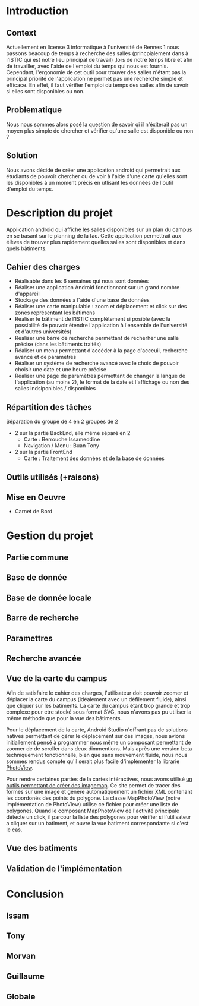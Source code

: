 # Introduction
## Context

  Actuellement en license 3 informatique à l'université de Rennes 1 nous passons beacoup de temps à recherche des salles (princpialement dans à l'ISTIC qui est notre lieu principal de travail) ,lors de notre temps libre et afin de travailler, avec l'aide de l'emploi du temps qui nous est fournis. Cependant, l'ergonomie de cet outil pour trouver des salles n'étant pas la principal priorité de l'application ne permet pas une recherche simple et efficace. En effet, il faut vérifier l'emploi du temps des salles afin de savoir si elles sont disponibles ou non.

## Problematique

  Nous nous sommes alors posé la question de savoir qi il n'éxiterait pas un moyen plus simple de chercher et vérifier qu'une salle est disponible ou non ?

## Solution

  Nous avons décidé de créer une application android qui permetrait aux étudiants de pouvoir chercher ou de voir à l'aide d'une carte qu'elles sont les disponibles à un moment précis en utlisant les données de l'outil d'emploi du temps.

# Description du projet

  Application android qui affiche les salles disponibles sur un plan du campus en se basant sur le planning de la fac. Cette application permettrait aux élèves de trouver plus rapidement quelles salles sont disponibles et dans quels bâtiments.

## Cahier des charges

- Réalisable dans les 6 semaines qui nous sont données
- Réaliser une application Android fonctionnant sur un grand nombre d'appareil
- Stockage des données à l'aide d'une base de données
- Réaliser une carte manipulable : zoom et déplacement et click sur des zones représentant les bâtimens
- Réaliser le bâtiment de l'ISTIC complétement si posible (avec la possibilité de pouvoir étendre l'application à l'ensemble de l'université et d'autres universités)
- Réaliser une barre de recherche permettant de recherher une salle précise (dans les bâtiments traités)
- Réaliser un menu permettant d'accèder à la page d'acceuil, recherche avancé et de paramètres
- Réaliser un système de recherche avancé avec le choix de pouvoir choisir une date et une heure précise
- Réaliser une page de paramètres permettant de changer la langue de l'application (au moins 2), le format de la date et l'affichage ou non des salles indsiponibles / disponibles

## Répartition des tâches

Séparation du groupe de 4 en 2 groupes de 2
- 2 sur la partie BackEnd, elle même séparé en 2
  - Carte : Berrouche Issameddine
  - Navigation / Menu : Buan Tony
- 2 sur la partie FrontEnd
  - Carte :  Traitement des données et de la base de données

## Outils utilisés (+raisons)

## Mise en Oeuvre

- Carnet de Bord

# Gestion du projet

## Partie commune
## Base de donnée
## Base de donnée locale
## Barre de recherche
## Paramettres
## Recherche avancée
## Vue de la carte du campus
  Afin de satisfaire le cahier des charges, l'utilisateur doit pouvoir zoomer et déplacer la carte du campus (idéalement avec un défilement fluide), ainsi que cliquer sur les batiments. La carte du campus étant trop grande et trop complexe pour etre stocké sous format SVG, nous n'avons pas pu utiliser la même méthode que pour la vue des bâtiments.
  
  Pour le déplacement de la carte, Android Studio n'offrant pas de solutions natives permettant de gérer le déplacement sur des images, nous avions initiallement pensé à programmer nous même un composant permettant de zoomer de de scroller dans deux dimmentions. Mais après une version beta techniquement fonctionnelle, bien que sans mouvement fluide, nous nous sommes rendus compte qu'il serait plus facile d'implémenter la librarie [PhotoView](https://github.com/Baseflow/PhotoView).
  
  Pour rendre certaines parties de la cartes intéractives, nous avons utilisé [un outils permettant de créer des imagemap](https://www.image-map.net/). Ce site permet de tracer des formes sur une image et génère automatiquement un fichier XML contenant les coordonés des points du polygone. La classe MapPhotoView (notre implémentation de PhotoView) utilise ce fichier pour créer une liste de polygones. Quand le composant MapPhotoView de l'activité principale détecte un click, il parcour la liste des polygones pour vérifier si l'utilisateur a cliquer sur un batiment, et ouvre la vue batiment correspondante si c'est le cas.
## Vue des batiments
## Validation de l'implémentation

# Conclusion

## Issam
## Tony
## Morvan
## Guillaume
## Globale


